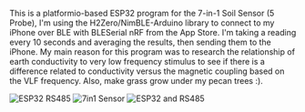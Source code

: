 This is a platformio-based ESP32 program for the 7-in-1 Soil Sensor (5 Probe), 
I'm using the H2Zero/NimBLE-Arduino library to connect to my iPhone over BLE with BLESerial nRF from the App Store. 
I'm taking a reading every 10 seconds and averaging the results, then sending them to the iPhone. 
My main reason for this program was to research the relationship of earth conductivity to very low frequency stimulus 
to see if there is a difference related to conductivity versus the magnetic coupling based on the VLF frequency. Also, make grass grow under my pecan trees :).

![ESP32 RS485](https://github.com/user-attachments/assets/7e62e22b-eb60-496c-b761-2330352c4ceb)
![7in1 Sensor](https://github.com/user-attachments/assets/9ed977d0-5b22-43a0-90ee-c1d15aef129c)
![ESP32 and RS485](https://github.com/user-attachments/assets/24d7028d-f1f7-49ce-8597-2d3a6b877765)
